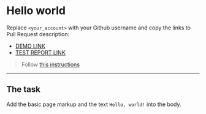 # Hello world
Replace `<your_account>` with your Github username and copy the links to Pull Request description:
- [DEMO LINK](https://Viktor9r.github.io/layout_hello-world/)
- [TEST REPORT LINK](https://Viktor9r.github.io/layout_hello-world/report/html_report/)

> Follow [this instructions](https://github.com/mate-academy/layout_task-guideline#how-to-solve-the-layout-tasks-on-github)
___

## The task 
Add the basic page markup and the text `Hello, world!` into the body.
